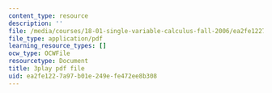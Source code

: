 ```yaml
---
content_type: resource
description: ''
file: /media/courses/18-01-single-variable-calculus-fall-2006/ea2fe1227a97b01e249efe472ee8b308_eHJuAByQf5A.pdf
file_type: application/pdf
learning_resource_types: []
ocw_type: OCWFile
resourcetype: Document
title: 3play pdf file
uid: ea2fe122-7a97-b01e-249e-fe472ee8b308
---
```

